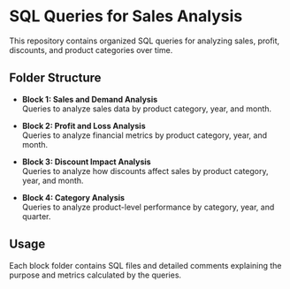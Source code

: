 # SQL Queries for Sales Analysis

This repository contains organized SQL queries for analyzing sales, profit, discounts, and product categories over time.

## Folder Structure

- **Block 1: Sales and Demand Analysis**  
  Queries to analyze sales data by product category, year, and month.

- **Block 2: Profit and Loss Analysis**  
  Queries to analyze financial metrics by product category, year, and month.

- **Block 3: Discount Impact Analysis**  
  Queries to analyze how discounts affect sales by product category, year, and month.

- **Block 4: Category Analysis**  
  Queries to analyze product-level performance by category, year, and quarter.

## Usage

Each block folder contains SQL files and detailed comments explaining the purpose and metrics calculated by the queries.

